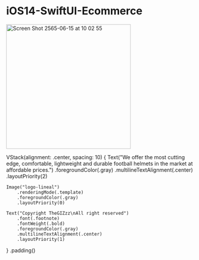 # iOS14-SwiftUI-Ecommerce
<img width="334" alt="Screen Shot 2565-06-15 at 10 02 55" src="https://user-images.githubusercontent.com/57714919/173727829-8c4ffa19-4f19-4677-8d8a-3a79038e7b62.png">

VStack(alignment: .center, spacing: 10) {
    Text("We offer the most cutting edge, comfortable, lightweight and durable football helmets in the market at affordable prices.")
        .foregroundColor(.gray)
        .multilineTextAlignment(.center)
        .layoutPriority(2)

    Image("logo-lineal")
        .renderingMode(.template)
        .foregroundColor(.gray)
        .layoutPriority(0)

    Text("Copyright TheGIZzz\nAll right reserved")
        .font(.footnote)
        .fontWeight(.bold)
        .foregroundColor(.gray)
        .multilineTextAlignment(.center)
        .layoutPriority(1)
}
.padding()
